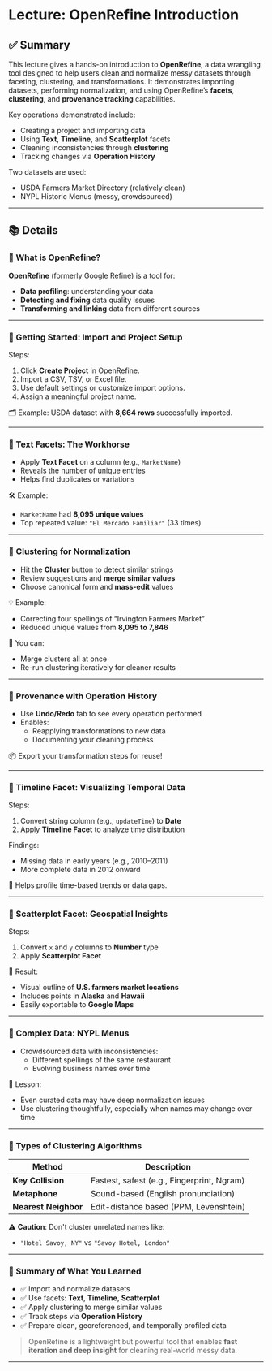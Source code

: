 # Lecture: OpenRefine Introduction

## ✅ Summary

This lecture gives a hands-on introduction to **OpenRefine**, a data wrangling tool designed to help users clean and normalize messy datasets through faceting, clustering, and transformations. It demonstrates importing datasets, performing normalization, and using OpenRefine’s **facets**, **clustering**, and **provenance tracking** capabilities.

Key operations demonstrated include:
- Creating a project and importing data
- Using **Text**, **Timeline**, and **Scatterplot** facets
- Cleaning inconsistencies through **clustering**
- Tracking changes via **Operation History**

Two datasets are used:
- USDA Farmers Market Directory (relatively clean)
- NYPL Historic Menus (messy, crowdsourced)

---

## 📚 Details

### 🔸 What is OpenRefine?

**OpenRefine** (formerly Google Refine) is a tool for:
- **Data profiling**: understanding your data
- **Detecting and fixing** data quality issues
- **Transforming and linking** data from different sources

---

### 🔸 Getting Started: Import and Project Setup

Steps:
1. Click **Create Project** in OpenRefine.
2. Import a CSV, TSV, or Excel file.
3. Use default settings or customize import options.
4. Assign a meaningful project name.

🗂️ Example: USDA dataset with **8,664 rows** successfully imported.

---

### 🔸 Text Facets: The Workhorse

- Apply **Text Facet** on a column (e.g., `MarketName`)
- Reveals the number of unique entries
- Helps find duplicates or variations

🛠️ Example:
- `MarketName` had **8,095 unique values**
- Top repeated value: `"El Mercado Familiar"` (33 times)

---

### 🔸 Clustering for Normalization

- Hit the **Cluster** button to detect similar strings
- Review suggestions and **merge similar values**
- Choose canonical form and **mass-edit** values

💡 Example:
- Correcting four spellings of “Irvington Farmers Market”
- Reduced unique values from **8,095 to 7,846**

🧠 You can:
- Merge clusters all at once
- Re-run clustering iteratively for cleaner results

---

### 🔸 Provenance with Operation History

- Use **Undo/Redo** tab to see every operation performed
- Enables:
  - Reapplying transformations to new data
  - Documenting your cleaning process

📦 Export your transformation steps for reuse!

---

### 🔸 Timeline Facet: Visualizing Temporal Data

Steps:
1. Convert string column (e.g., `updateTime`) to **Date**
2. Apply **Timeline Facet** to analyze time distribution

Findings:
- Missing data in early years (e.g., 2010–2011)
- More complete data in 2012 onward

🧠 Helps profile time-based trends or data gaps.

---

### 🔸 Scatterplot Facet: Geospatial Insights

Steps:
1. Convert `x` and `y` columns to **Number** type
2. Apply **Scatterplot Facet**

📍 Result:
- Visual outline of **U.S. farmers market locations**
- Includes points in **Alaska** and **Hawaii**
- Easily exportable to **Google Maps**

---

### 🔸 Complex Data: NYPL Menus

- Crowdsourced data with inconsistencies:
  - Different spellings of the same restaurant
  - Evolving business names over time

🧠 Lesson:
- Even curated data may have deep normalization issues
- Use clustering thoughtfully, especially when names may change over time

---

### 🔸 Types of Clustering Algorithms

| Method               | Description |
|----------------------|-------------|
| **Key Collision**    | Fastest, safest (e.g., Fingerprint, Ngram) |
| **Metaphone**        | Sound-based (English pronunciation) |
| **Nearest Neighbor** | Edit-distance based (PPM, Levenshtein) |

⚠️ **Caution**: Don't cluster unrelated names like:
- `"Hotel Savoy, NY"` vs `"Savoy Hotel, London"`

---

### 🧠 Summary of What You Learned

- ✅ Import and normalize datasets
- ✅ Use facets: **Text**, **Timeline**, **Scatterplot**
- ✅ Apply clustering to merge similar values
- ✅ Track steps via **Operation History**
- ✅ Prepare clean, georeferenced, and temporally profiled data

> OpenRefine is a lightweight but powerful tool that enables **fast iteration and deep insight** for cleaning real-world messy data.

---